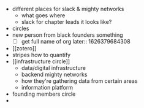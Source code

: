 - different places for slack & mighty networks
	- what goes where
	- slack for chapter leads it looks like?
- circles
- new person from black founders something
	- [ ] get full name of org
	  later:: 1626379684308
- [[zotero]]
- stripes how to quantify
- [[infrastructure circle]]
	- data/digital infrastructure
	- backend mighty networks
	- how they're gathering data from certain areas
	- information platform
- founding members circle
-